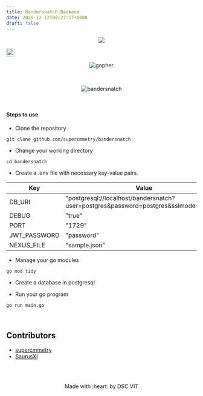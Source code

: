 ```yaml
---
title: Bandersnatch-Backend
date: 2020-12-12T08:27:17+0000
draft: false
---
```

<p align="center">
	<img src="https://user-images.githubusercontent.com/30529572/72455010-fb38d400-37e7-11ea-9c1e-8cdeb5f5906e.png" />
</p>

<a href="https://documenter.getpostman.com/view/7086087/SzS8rjbV?version=latest"><img src="https://img.shields.io/badge/-Documentation-black??style=for-the-badge&logo=postman" height="22"></a>
<p align="center"><img src="https://i.ibb.co/5xcNxBK/gopher.png" alt="gopher"></p>
<br>
<p align="center"><img src="https://i.ibb.co/Pr917y2/bandersnatch.png" alt="bandersnatch" border="0"></p>
<br>
<h4> Steps to use </h4>

- Clone the repository

`git clone github.com/supercmmetry/bandersnatch`
<br>

- Change your working directory

`cd bandersnatch`

- Create a .env file with necessary key-value pairs.

| Key          	| Value                                                                                 	|
|--------------	|---------------------------------------------------------------------------------------	|
| DB_URI       	| "postgresql://localhost/bandersnatch?user=postgres&password=postgres&sslmode=disable" 	|
| DEBUG        	| "true"                                                                                	|
| PORT         	| "1729"                                                                                	|
| JWT_PASSWORD 	| "password"                                                                            	|
| NEXUS_FILE   	| "sample.json"                                                                         	|

- Manage your go modules

 `go mod tidy`

- Create a database in postgresql

- Run your go program

`go run main.go`


<br>

## Contributors

* [supercmmetry](https://github.com/supercmmetry)
* [SaurusXI](https://github.com/SaurusXI)



<br>
<br>

<p align="center">
	Made with :heart: by DSC VIT
</p>
